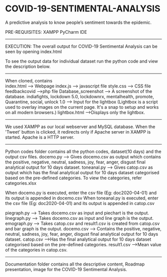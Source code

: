 # COVID-19-SENTIMENTAL-ANALYSIS
A predictive analysis to know people’s sentiment towards the epidemic. 

PRE-REQUISITES:
XAMPP
PyCharm IDE

------------------------------------------------------------------------------------------------------------------------------------------------

EXECUTION:
The overall output for COVID-19 Sentimental Analysis can be seen by opening index.html

To see the output data for individual dataset run the python code and view the description below.

-----------------------------------------------------------------------------------------------------------------------------------------------

When cloned, contains  
	index.html --> Webpage
	index.js --> javascript file
	style.css --> CSS file
	feedbackcovid -->php file
	Database_screenshot --> A screenshot of the database.
	indiafights, lockdown 5.0, lockdownrx, mentalhealth, promote, Quarantine, social, unlock 1.0  -->  Input for the lightbox (Lightbox is a script used to overlay images on the current page. It's a snap to setup and works on all modern browsers.)
	lightbox.html -->Displays only the lightbox.

************************************************************************************************************************************************

We used XAMPP as our local webserver and MySQL database.
When the 'Tweet' button is clicked, it redirects only if Apache server in XAMPP is started.
Apache is a HTTP server.

************************************************************************************************************************************************

Python codes folder contains all the python codes, dataset(10 days) and the output csv files.
	docemo.py --> Gives docemo.csv as output which contains the positive, negative, neutral, sadness, joy, fear, anger, disgust final analytical output for 10 days dataset.
	toneanal.py --> Gives catop.csv as output which has the final analytical output for 10 days dataset categorised based on the pre-defined categories. To view the categories, refer categories.xlsx

When docemo.py is executed, enter the csv file (Eg: doc2020-04-01) and its output is appended in docemo.csv 
When toneanal.py is executed, enter the csv file (Eg: doc2020-04-01) and its output is appended in catop.csv

  piegraph.py --> Takes docemo.csv as input and piechart is the output.
	linegraph.py --> Takes docemo.csv as input and line graph is the output.
	emograph.py --> Takes catop.csv and result1.csv is created from catop.csv and bar graph is the output.
	docemo.csv --> Contains the positive, negative, neutral, sadness, joy, fear, anger, disgust final analytical output for 10 days dataset.
	catop.csv -->Has the final analytical output for 10 days dataset categorised based on the pre-defined categories. 
	result1.csv -->Mean value of the categories in catop.csv.

--------------------------------------------------------------------------------------------------------------------------------------------------

Documentation folder contains all the descriptive content, Roadmap presentation, image for the COVID-19 Sentimental Analysis.




